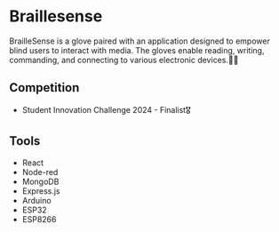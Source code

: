 # Braillesense
BrailleSense is a glove paired with an application designed to empower blind users to interact with media. The gloves enable reading, writing, commanding, and connecting to various electronic devices.📱🧤

## Competition
- Student Innovation Challenge 2024 - Finalist🎖

## Tools
- React
- Node-red
- MongoDB
- Express.js
- Arduino 
- ESP32
- ESP8266
